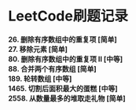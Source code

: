 # LeetCode刷题记录
**26. 删除有序数组中的重复项 [简单]**  
**27. 移除元素 [简单]**  
**80. 删除有序数组中的重复项 II [中等]**  
**88. 合并两个有序数组 [简单]**  
**189. 轮转数组 [中等]**  
**1465. 切割后面积最大的蛋糕 [中等]**  
**2558. 从数量最多的堆取走礼物 [简单]**  
